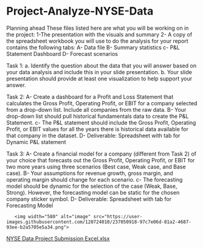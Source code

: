  # Project-Analyze-NYSE-Data


Planning ahead
These files listed here are what you will be working on in the project:
1-The presentation with the visuals and summary
2- A copy of the spreadsheet workbook you will use to do the analysis for your report contains the following tabs:
     A- Data file
     B- Summary statistics
     c- P&L Statement Dashboard
     D- Forecast scenarios
     
Task 1:
        a. Identify the question about the data that you will answer based on your data analysis and include this in your slide presentation.
        b. Your slide presentation should provide at least one visualization to help support your answer.
        
Task 2:
       A- Create a dashboard for a Profit and Loss Statement that calculates the Gross Profit, Operating Profit, or EBIT for a company selected from a drop-down list.              Include all companies from the raw data.
       B- Your drop-down list should pull historical fundamentals data to create the P&L Statement.
       c- The P&L statement should include the Gross Profit, Operating Profit, or EBIT values for all the years there is historical data available for that company in              the dataset.
       D- Deliverable: Spreadsheet with tab for Dynamic P&L statement
       
Task 3:
       A- Create a financial model for a company (different from Task 2) of your choice that forecasts out the Gross Profit, Operating Profit, or EBIT for two more years        using three scenarios (Best case, Weak case, and Base case).
       B- Your assumptions for revenue growth, gross margin, and operating margin should change for each scenario.
       c-  The forecasting model should be dynamic for the selection of the case (Weak, Base, Strong). However, the forecasting model can be static for the chosen               company sticker symbol.
       D- Deliverable: Spreadsheet with tab for Forecasting Model
       
       <img width="580" alt="image" src="https://user-images.githubusercontent.com/120724010/237050918-97c7e06d-81a2-4687-93ee-b2a5705e5a34.png">

       
     
[NYSE Data Project Submission Excel.xlsx](https://github.com/Bud00r/-Project-Analyze-NYSE-Data/files/10293422/NYSE.Data.Project.Submission.Excel.xlsx)


